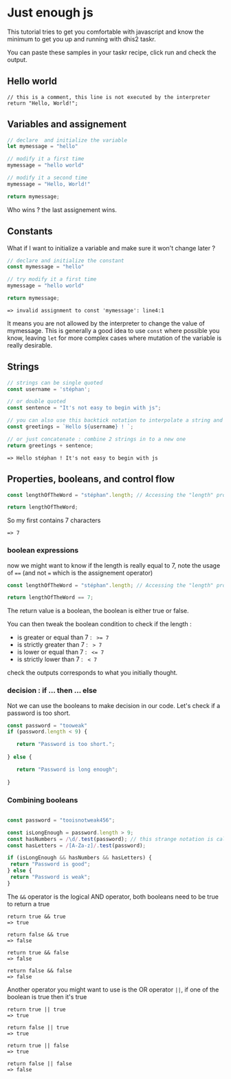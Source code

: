 # Just enough js

This tutorial tries to get you comfortable with javascript and know the minimum to get you up and running with dhis2 taskr.

You can paste these samples in your taskr recipe, click run and check the output.

## Hello world

```
// this is a comment, this line is not executed by the interpreter
return "Hello, World!";

```

## Variables and assignement


```js
// declare  and initialize the variable
let mymessage = "hello"

// modify it a first time
mymessage = "hello world"

// modify it a second time
mymessage = "Hello, World!"

return mymessage;

```

Who wins ? the last assignement wins.


## Constants

What if I want to initialize a variable and make sure it won't change later ?

```js
// declare and initialize the constant
const mymessage = "hello"

// try modify it a first time
mymessage = "hello world"

return mymessage;

```

```
=> invalid assignment to const 'mymessage': line4:1
```

It means you are not allowed by the interpreter to change the value of mymessage.
This is generally  a good idea to use `const` where possible you know, leaving `let` for more complex cases where mutation of the variable is really desirable.



## Strings

```js
// strings can be single quoted
const username = 'stéphan';

// or double quoted
const sentence = "It's not easy to begin with js";

// you can also use this backtick notation to interpolate a string and inject the value of the constant username into it
const greetings = `Hello ${username} ! `;

// or just concatenate : combine 2 strings in to a new one
return greetings + sentence;

```

`
=> Hello stéphan ! It's not easy to begin with js
`

## Properties, booleans, and control flow

```js
const lengthOfTheWord = "stéphan".length; // Accessing the "length" property of a string

return lengthOfTheWord;

```
So my first contains 7 characters 

`
=> 7
`

### boolean expressions

now we might want to know if the length is really equal to 7, note the usage of `==` (and not `=` which is the assignement operator) 

```js
const lengthOfTheWord = "stéphan".length; // Accessing the "length" property of a string

return lengthOfTheWord == 7;
```

The return value is a boolean, the boolean is either true or false.

You can then tweak the boolean condition to check if the length :

 * is greater or equal than 7 : ` >= 7`
 * is strictly greater than 7 : ` > 7`
 * is lower or equal than 7 : ` <= 7`
 * is strictly lower than 7 : ` < 7`
 
 check the outputs corresponds to what you initially thought.
 
 ### decision : if ... then ... else
 
 Not we can use the booleans to make decision in our code. 
 Let's check if a password is too short.
 
 ```js
 const password = "tooweak"
 if (password.length < 9) {
 
    return "Password is too short.";
    
 } else {
 
    return "Password is long enough";
    
 }
 ```
### Combining booleans


 ```js
 
const password = "tooisnotweak456";

const isLongEnough = password.length > 9;
const hasNumbers = /\d/.test(password); // this strange notation is called a regexp, we will see that later
const hasLetters = /[A-Za-z]/.test(password);

if (isLongEnough && hasNumbers && hasLetters) {
  return "Password is good";
} else {
  return "Password is weak";
}
 
 ```
 
 The `&&` operator is the logical AND operator, both booleans need to be true to return a true
 
 ```
 return true && true 
 => true
 
 return false && true 
 => false

 return true && false
 => false
 
 return false && false
 => false
 ```

Another operator you might want to use is the OR operator `||`, if one of the boolean is true then it's true

 ```
 return true || true 
 => true
 
 return false || true 
 => true

 return true || false
 => true
 
 return false || false
 => false
 ```

